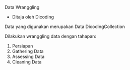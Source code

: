 Data Wranggling 
- Ditaja oleh Dicoding

Data yang digunakan merupakan Data DicodingCollection 

Dilakukan wranggling data dengan tahapan:
1. Persiapan
2. Gathering Data
3. Assessing Data
4. Cleaning Data


